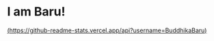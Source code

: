 # I am Baru!

[(https://github-readme-stats.vercel.app/api?username=BuddhikaBaru)](https://github.com/BuddhikaBaru/github-readme-stats)
